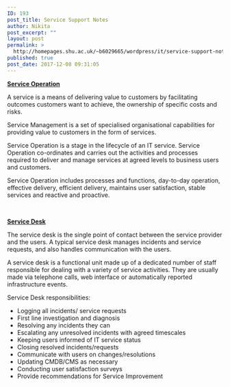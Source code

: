 ```yaml
---
ID: 193
post_title: Service Support Notes
author: Nikita
post_excerpt: ""
layout: post
permalink: >
  http://homepages.shu.ac.uk/~b6029665/wordpress/it/service-support-notes/
published: true
post_date: 2017-12-08 09:31:05
---
```

<span style="text-decoration: underline;"><strong>Service Operation</strong></span>

A service is a means of delivering value to customers by facilitating outcomes customers want to achieve, the ownership of specific costs and risks.

Service Management is a set of specialised organisational capabilities for providing value to customers in the form of services.

Service Operation is a stage in the lifecycle of an IT service. Service Operation co-ordinates and carries out the activities and processes required to deliver and manage services at agreed levels to business users and customers.

Service Operation includes processes and functions, day-to-day operation, effective delivery, efficient delivery, maintains user satisfaction, stable services and reactive and proactive.

&nbsp;

<span style="text-decoration: underline;"><strong>Service Desk</strong></span>

The service desk is the single point of contact between the service provider and the users. A typical service desk manages incidents and service requests, and also handles communication with the users.

A service desk is a functional unit made up of a dedicated number of staff responsible for dealing with a variety of service activities. They are usually made via telephone calls, web interface or automatically reported infrastructure events.

Service Desk responsibilities:
<ul>
 	<li>Logging all incidents/ service requests</li>
 	<li>First line investigation and diagnosis</li>
 	<li>Resolving any incidents they can</li>
 	<li>Escalating any unresolved incidents with agreed timescales</li>
 	<li>Keeping users informed of IT service status</li>
 	<li>Closing resolved incidents/requests</li>
 	<li>Communicate with users on changes/resolutions</li>
 	<li>Updating CMDB/CMS as necessary</li>
 	<li>Conducting user satisfaction surveys</li>
 	<li>Provide recommendations for Service Improvement</li>
</ul>
&nbsp;

&nbsp;
